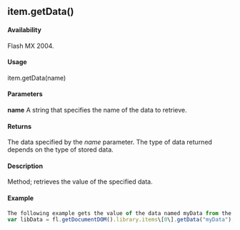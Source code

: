 ## item.getData()

#### Availability

Flash MX 2004.

#### Usage

item.getData(name)

#### Parameters

**name** A string that specifies the name of the data to retrieve.

#### Returns

The data specified by the *name* parameter. The type of data returned depends on the type of stored data.

#### Description

Method; retrieves the value of the specified data.

#### Example

```javascript
The following example gets the value of the data named myData from the first item in the library and stores it in the variable libData:
var libData = fl.getDocumentDOM().library.items\[0\].getData("myData");

```